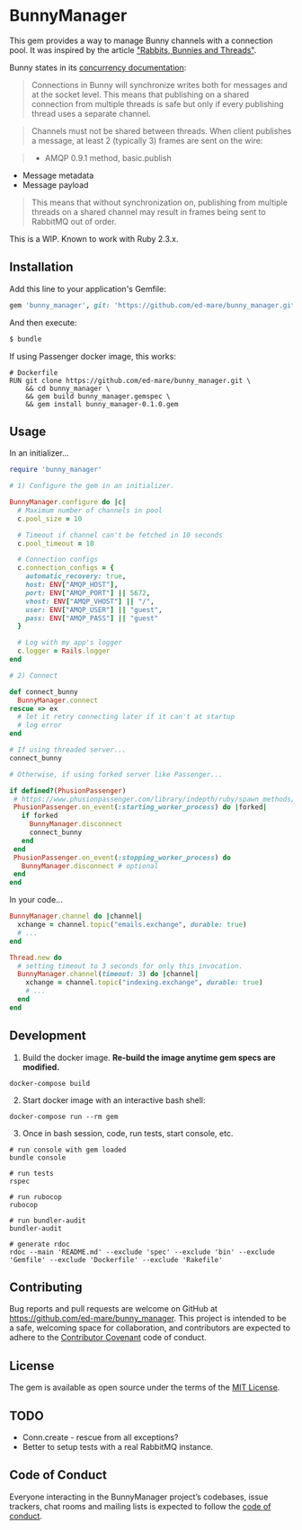 # BunnyManager

This gem provides a way to manage Bunny channels with a connection pool. It was inspired by the article ["Rabbits, Bunnies and Threads"](https://wework.github.io/ruby/rails/bunny/rabbitmq/threads/concurrency/puma/errors/2015/11/12/bunny-threads/).

Bunny states in its [concurrency documentation](http://rubybunny.info/articles/concurrency.html):

> Connections in Bunny will synchronize writes both for messages and at the socket level. This means that publishing on a shared connection from multiple threads is safe but only if every publishing thread uses a separate channel.

> Channels must not be shared between threads. When client publishes a message, at least 2 (typically 3) frames are sent on the wire:

> - AMQP 0.9.1 method, basic.publish
- Message metadata
- Message payload

> This means that without synchronization on, publishing from multiple threads on a shared channel may result in frames being sent to RabbitMQ out of order.

This is a WIP. Known to work with Ruby 2.3.x.

## Installation

Add this line to your application's Gemfile:

```ruby
gem 'bunny_manager', git: 'https://github.com/ed-mare/bunny_manager.git'
```

And then execute:
```bash
$ bundle
```

If using Passenger docker image, this works:

```shell
# Dockerfile
RUN git clone https://github.com/ed-mare/bunny_manager.git \
    && cd bunny_manager \
    && gem build bunny_manager.gemspec \
    && gem install bunny_manager-0.1.0.gem
```

## Usage

In an initializer...

```ruby
require 'bunny_manager'

# 1) Configure the gem in an initializer.

BunnyManager.configure do |c|
  # Maximum number of channels in pool
  c.pool_size = 10

  # Timeout if channel can't be fetched in 10 seconds
  c.pool_timeout = 10

  # Connection configs
  c.connection_configs = {
    automatic_recovery: true,
    host: ENV["AMQP_HOST"],
    port: ENV["AMQP_PORT"] || 5672,
    vhost: ENV["AMQP_VHOST"] || "/",
    user: ENV["AMQP_USER"] || "guest",
    pass: ENV["AMQP_PASS"] || "guest"
  }

  # Log with my app's logger
  c.logger = Rails.logger
end

# 2) Connect

def connect_bunny
  BunnyManager.connect
rescue => ex
  # let it retry connecting later if it can't at startup
  # log error    
end

# If using threaded server...
connect_bunny

# Otherwise, if using forked server like Passenger...

if defined?(PhusionPassenger)
 # https://www.phusionpassenger.com/library/indepth/ruby/spawn_methods/
 PhusionPassenger.on_event(:starting_worker_process) do |forked|
   if forked
     BunnyManager.disconnect
     connect_bunny
   end
 end
 PhusionPassenger.on_event(:stopping_worker_process) do
   BunnyManager.disconnect # optional
 end
end
```

In your code...

```ruby
BunnyManager.channel do |channel|
  xchange = channel.topic("emails.exchange", durable: true)
  # ...
end

Thread.new do
  # setting timeout to 3 seconds for only this invocation.
  BunnyManager.channel(timeout: 3) do |channel|
    xchange = channel.topic("indexing.exchange", durable: true)
    # ...
  end
end
```

## Development

1) Build the docker image. **Re-build the image anytime gem specs are modified.**

```shell
docker-compose build
```

2) Start docker image with an interactive bash shell:

```shell
docker-compose run --rm gem
```

3) Once in bash session, code, run tests, start console, etc.

```shell
# run console with gem loaded
bundle console

# run tests
rspec

# run rubocop
rubocop

# run bundler-audit
bundler-audit

# generate rdoc
rdoc --main 'README.md' --exclude 'spec' --exclude 'bin' --exclude 'Gemfile' --exclude 'Dockerfile' --exclude 'Rakefile'
```

## Contributing

Bug reports and pull requests are welcome on GitHub at https://github.com/ed-mare/bunny_manager. This project is intended to be a safe, welcoming space for collaboration, and contributors are expected to adhere to the [Contributor Covenant](http://contributor-covenant.org) code of conduct.

## License

The gem is available as open source under the terms of the [MIT License](http://opensource.org/licenses/MIT).

## TODO

- Conn.create - rescue from all exceptions?
- Better to setup tests with a real RabbitMQ instance.

## Code of Conduct

Everyone interacting in the BunnyManager project’s codebases, issue trackers, chat rooms and mailing lists is expected to follow the [code of conduct](https://github.com/ed-mare/bunny_manager/blob/master/CODE_OF_CONDUCT.md).
